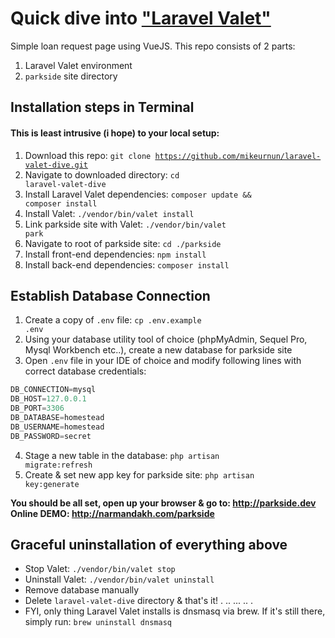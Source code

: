 # Quick dive into ["Laravel Valet"](https://laravel.com/docs/5.3/valet)
Simple loan request page using VueJS. This repo consists of 2 parts:
1. Laravel Valet environment<br />
2. <code>parkside</code> site directory

## Installation steps in Terminal
#### This is least intrusive (i hope) to your local setup:
1. Download this repo: <code>git clone https://github.com/mikeurnun/laravel-valet-dive.git</code>
2. Navigate to downloaded directory: <code>cd laravel-valet-dive</code>
3. Install Laravel Valet dependencies: <code>composer update && composer install</code>
4. Install Valet: <code>./vendor/bin/valet install</code>
5. Link parkside site with Valet: <code>./vendor/bin/valet park</code>
6. Navigate to root of parkside site: <code>cd ./parkside</code>
7. Install front-end dependencies: <code>npm install</code>
8. Install back-end dependencies: <code>composer install</code>

## Establish Database Connection
1. Create a copy of <code>.env</code> file: <code>cp .env.example .env</code>
2. Using your database utility tool of choice (phpMyAdmin, Sequel Pro, Mysql Workbench etc..), create a new database for parkside site
3. Open <code>.env</code> file in your IDE of choice and modify following lines with correct database credentials:
```javascript
DB_CONNECTION=mysql
DB_HOST=127.0.0.1
DB_PORT=3306
DB_DATABASE=homestead
DB_USERNAME=homestead
DB_PASSWORD=secret
```
4. Stage a new table in the database: <code>php artisan migrate:refresh</code>
5. Create & set new app key for parkside site: <code>php artisan key:generate</code>

**You should be all set, open up your browser & go to: http://parkside.dev**
**Online DEMO: http://narmandakh.com/parkside**
## Graceful uninstallation of everything above
- Stop Valet: <code>./vendor/bin/valet stop</code>
- Uninstall Valet: <code>./vendor/bin/valet uninstall</code>
- Remove database manually
- Delete `laravel-valet-dive` directory & that's it!
.
..
...
..
.
- FYI, only thing Laravel Valet installs is dnsmasq via brew. If it's still there, simply run:
<code>brew uninstall dnsmasq</code>
